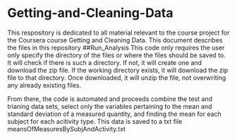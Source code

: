 # Getting-and-Cleaning-Data
This respository is dedicated to all material relevant to the course project for the Coursera course Getting and Cleaning Data. This document describes the files in this repository
##Run_Analysis
This code only requires the user only specify the directory of the files or where the files should be saved to. It will check if there is such a directory. If not, it will create one and download the zip file. If the working directory exists, it will download the zip file to that directory. Once downloaded, it will unzip the file, not overwriting any already existing files. 

From there, the code is automated and proceeds combine the test and trianing data sets, select only the variables pertaining to the mean and standard deviation of a measured quantity, and finding the mean for each subject for each acitivity type. This data is saved to a txt file meansOfMeasuresBySubjAndActivity.txt
